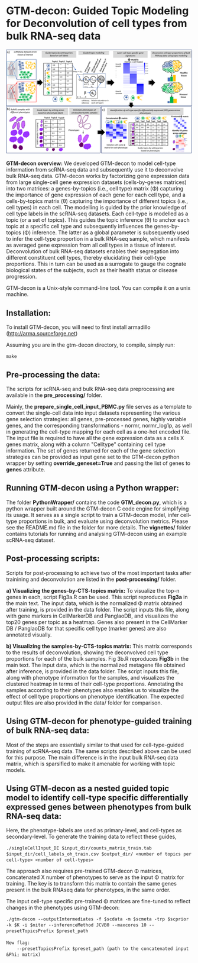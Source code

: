# GTM-decon: Guided Topic Modeling for Deconvolution of cell types from bulk RNA-seq data

![My Image](gtm_decon_overview.png)

**GTM-decon overview:** 
We developed GTM-decon to model cell-type information from scRNA-seq data and subsequently use it to deconvolve bulk RNA-seq data. GTM-decon works by factorizing gene expression data from large single-cell gene expression datasets (cells-by-genes matrices) into two matrices: a genes-by-topics (i.e., cell type) matrix (&Phi;) capturing the importance of gene expression of each gene for each cell type, and a cells-by-topics matrix (&theta;) capturing the importance of different topics (i.e., cell types) in each cell. The modelling is guided by the prior knowledge of cell type labels in the scRNA-seq datasets. Each cell-type is modelled as a topic (or a set of topics). This guides the topic inference (&theta;) to anchor each topic at a specific cell type and subsequently influences the genes-by-topics (&Phi;) inference. The latter as a global parameter is subsequently used to infer the cell-type proportion in a bulk RNA-seq sample, which manifests as averaged gene expression from all cell types in a tissue of interest. Deconvolution of bulk RNA-seq datasets enables their segregation into different constituent cell types, thereby elucidating their cell-type proportions. This in turn can be used as a surrogate to gauge the cognate biological states of the subjects, such as their health status or disease progression.

GTM-decon is a Unix-style command-line tool. You can compile it on a unix machine.

## Installation:

To install GTM-decon, you will need to first install armadillo (http://arma.sourceforge.net)

Assuming you are in the gtm-decon directory, to compile, simply run:
```
make
```

## Pre-processing the data:
The scripts for scRNA-seq and bulk RNA-seq data preprocessing are available in the **pre_processing/** folder.

Mainly, the **prepare_single_cell_input_PBMC.py** file serves as a template to convert the single-cell data into input datasets representing the various gene selection strategies: all genes, pre-processed genes, highly variable genes, and the corresponding transformations - normr, normr_log1p, as well in generating the cell-type mapping for each cell as a one-hot encoded file. The input file is required to have all the gene expression data as a cells X genes matrix, along with a column "Celltype" containing cell type information. The set of genes returned for each of the gene selection strategies can be provided as input gene set to the GTM-decon python wrapper by setting **override_geneset=True** and passing the list of genes to **genes** attribute.
	
## Running GTM-decon using a Python wrapper: 
The folder **PythonWrapper/** contains the code **GTM_decon.py**, which is a python wrapper built around the GTM-decon C code engine for simplifying its usage. It serves as a single script to train a GTM-decon model, infer cell-type proportions in bulk, and evaluate using deconvolution metrics. Please see the README.md file in the folder for more details. The **vignettes/** folder contains tutorials for running and analysing GTM-decon using an example scRNA-seq dataset.

## Post-processing scripts:
Scripts for post-processing to achieve two of the most important tasks after trainining and deconvolution are listed in the **post-processing/** folder. 

**a) Visualizing the genes-by-CTS-topics matrix:** To visualize the top-n genes in each, script Fig3a.R can be used. This script reproduces **Fig3a** in the main text. The input data, which is the normalized &Phi; matrix obtained after training, is provided in the data folder. The script inputs this file, along with gene markers in CellMarkerDB and PanglaoDB, and visualizes the top20 genes per topic as a heatmap. Genes also present in the CellMarker DB / PanglaoDB for that specific cell type (marker genes) are also annotated visually.

**b) Visualizing the samples-by-CTS-topics matrix:** This matrix corresponds to the results of deconvolution, showing the deconvolved cell type proportions for each of the bulk samples. Fig 3b.R reproduces **Fig3b** in the main text. The input data, which is the normalized metagene file obtained after inference, is provided in the data folder. The script inputs this file, along with phenotype information for the samples, and visualizes the clustered heatmap in terms of their cell-type proportions. Annotating the samples according to their phenotypes also enables us to visualize the effect of cell type proportions on phenotype identification.
The expected output files are also provided in the data/ folder for comparison.

## Using GTM-decon for phenotype-guided training of bulk RNA-seq data:
Most of the steps are essentially similar to that used for cell-type-guided training of scRNA-seq data. The same scripts described above can be used for this purpose. The main difference is in the input bulk RNA-seq data matrix, which is sparsified to make it amenable for working with topic models. 
	
## Using GTM-decon as a nested guided topic model to identify cell-type specific differentially expressed genes between phenotypes from bulk RNA-seq data:
Here, the phenotype-labels are used as primary-level, and cell-types as secondary-level. To generate the training data to reflect these guides,
```
./singleCellInput_DE $input_dir/counts_matrix_train.tab $input_dir/cell_labels_oh_train.csv $output_dir/ <number of topics per cell-type> <number of cell-types>
```
The approach also requires pre-trained GTM-decon &Phi; matrices, concatenated X number of phenotypes to serve as the input &Phi; matrix for training. The key is to transform this matrix to contain the same genes present in the bulk RNAseq data for phenotypes, in the same order. 

The input cell-type specific pre-trained &Phi; matrices are fine-tuned to reflect changes in the phenotypes using GTM-decon:
```
./gtm-decon --outputIntermediates -f $scdata -m $scmeta -trp $scprior -k $K -i $niter --inferenceMethod JCVB0 --maxcores 10 --presetTopicsPrefix $preset_path

New flag:
	--presetTopicsPrefix $preset_path (path to the concatenated input &Phi; matrix)
```
